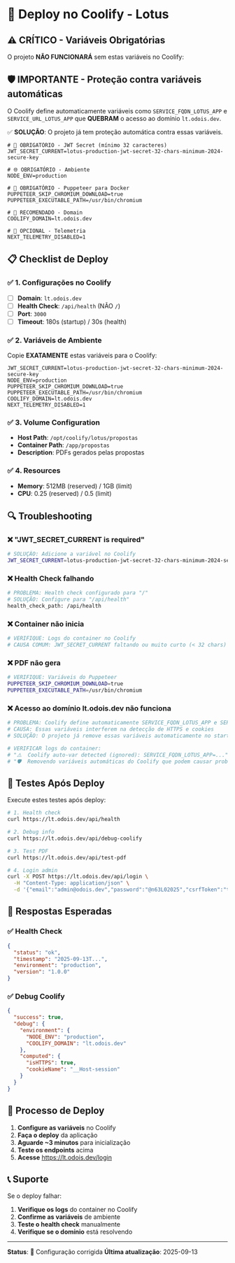 # 🚀 Deploy no Coolify - Lotus

## ⚠️ **CRÍTICO - Variáveis Obrigatórias**

O projeto **NÃO FUNCIONARÁ** sem estas variáveis no Coolify:

## 🛡️ **IMPORTANTE - Proteção contra variáveis automáticas**

O Coolify define automaticamente variáveis como `SERVICE_FQDN_LOTUS_APP` e `SERVICE_URL_LOTUS_APP` que **QUEBRAM** o acesso ao domínio `lt.odois.dev`. 

✅ **SOLUÇÃO**: O projeto já tem proteção automática contra essas variáveis.

```env
# 🔐 OBRIGATÓRIO - JWT Secret (mínimo 32 caracteres)
JWT_SECRET_CURRENT=lotus-production-jwt-secret-32-chars-minimum-2024-secure-key

# 🌐 OBRIGATÓRIO - Ambiente
NODE_ENV=production

# 🐳 OBRIGATÓRIO - Puppeteer para Docker
PUPPETEER_SKIP_CHROMIUM_DOWNLOAD=true
PUPPETEER_EXECUTABLE_PATH=/usr/bin/chromium

# 🔧 RECOMENDADO - Domain
COOLIFY_DOMAIN=lt.odois.dev

# 🔧 OPCIONAL - Telemetria
NEXT_TELEMETRY_DISABLED=1
```

## 📋 **Checklist de Deploy**

### ✅ **1. Configurações no Coolify**
- [ ] **Domain**: `lt.odois.dev`
- [ ] **Health Check**: `/api/health` (NÃO `/`)
- [ ] **Port**: `3000`
- [ ] **Timeout**: 180s (startup) / 30s (health)

### ✅ **2. Variáveis de Ambiente**
Copie **EXATAMENTE** estas variáveis para o Coolify:

```env
JWT_SECRET_CURRENT=lotus-production-jwt-secret-32-chars-minimum-2024-secure-key
NODE_ENV=production
PUPPETEER_SKIP_CHROMIUM_DOWNLOAD=true
PUPPETEER_EXECUTABLE_PATH=/usr/bin/chromium
COOLIFY_DOMAIN=lt.odois.dev
NEXT_TELEMETRY_DISABLED=1
```

### ✅ **3. Volume Configuration**
- **Host Path**: `/opt/coolify/lotus/propostas`
- **Container Path**: `/app/propostas`
- **Description**: PDFs gerados pelas propostas

### ✅ **4. Resources**
- **Memory**: 512MB (reserved) / 1GB (limit)
- **CPU**: 0.25 (reserved) / 0.5 (limit)

## 🔍 **Troubleshooting**

### ❌ **"JWT_SECRET_CURRENT is required"**
```bash
# SOLUÇÃO: Adicione a variável no Coolify
JWT_SECRET_CURRENT=lotus-production-jwt-secret-32-chars-minimum-2024-secure-key
```

### ❌ **Health Check falhando**
```bash
# PROBLEMA: Health check configurado para "/"
# SOLUÇÃO: Configure para "/api/health"
health_check_path: /api/health
```

### ❌ **Container não inicia**
```bash
# VERIFIQUE: Logs do container no Coolify
# CAUSA COMUM: JWT_SECRET_CURRENT faltando ou muito curto (< 32 chars)
```

### ❌ **PDF não gera**
```bash
# VERIFIQUE: Variáveis do Puppeteer
PUPPETEER_SKIP_CHROMIUM_DOWNLOAD=true
PUPPETEER_EXECUTABLE_PATH=/usr/bin/chromium
```

### ❌ **Acesso ao domínio lt.odois.dev não funciona**
```bash
# PROBLEMA: Coolify define automaticamente SERVICE_FQDN_LOTUS_APP e SERVICE_URL_LOTUS_APP
# CAUSA: Essas variáveis interferem na detecção de HTTPS e cookies
# SOLUÇÃO: O projeto já remove essas variáveis automaticamente no start-server.sh

# VERIFICAR logs do container:
# "⚠️  Coolify auto-var detected (ignored): SERVICE_FQDN_LOTUS_APP=..."
# "🛡️  Removendo variáveis automáticas do Coolify que podem causar problemas..."
```

## 🧪 **Testes Após Deploy**

Execute estes testes após deploy:

```bash
# 1. Health check
curl https://lt.odois.dev/api/health

# 2. Debug info
curl https://lt.odois.dev/api/debug-coolify

# 3. Test PDF
curl https://lt.odois.dev/api/test-pdf

# 4. Login admin
curl -X POST https://lt.odois.dev/api/login \
  -H "Content-Type: application/json" \
  -d '{"email":"admin@odois.dev","password":"@n63L02025","csrfToken":"test"}'
```

## 🎯 **Respostas Esperadas**

### ✅ **Health Check**
```json
{
  "status": "ok",
  "timestamp": "2025-09-13T...",
  "environment": "production",
  "version": "1.0.0"
}
```

### ✅ **Debug Coolify**
```json
{
  "success": true,
  "debug": {
    "environment": {
      "NODE_ENV": "production",
      "COOLIFY_DOMAIN": "lt.odois.dev"
    },
    "computed": {
      "isHTTPS": true,
      "cookieName": "__Host-session"
    }
  }
}
```

## 🔄 **Processo de Deploy**

1. **Configure as variáveis** no Coolify
2. **Faça o deploy** da aplicação
3. **Aguarde ~3 minutos** para inicialização
4. **Teste os endpoints** acima
5. **Acesse** https://lt.odois.dev/login

## 📞 **Suporte**

Se o deploy falhar:

1. **Verifique os logs** do container no Coolify
2. **Confirme as variáveis** de ambiente
3. **Teste o health check** manualmente
4. **Verifique se o domínio** está resolvendo

---

**Status**: 🔧 Configuração corrigida
**Última atualização**: 2025-09-13
